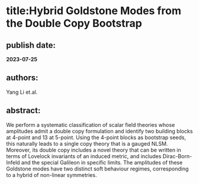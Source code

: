 # title:**Hybrid Goldstone Modes from the Double Copy Bootstrap**  ## publish date: **2023-07-25** ## authors:   Yang Li et.al. ## abstract:   We perform a systematic classification of scalar field theories whose amplitudes admit a double copy formulation and identify two building blocks at 4-point and 13 at 5-point. Using the 4-point blocks as bootstrap seeds, this naturally leads to a single copy theory that is a gauged NLSM. Moreover, its double copy includes a novel theory that can be written in terms of Lovelock invariants of an induced metric, and includes Dirac-Born-Infeld and the special Galileon in specific limits. The amplitudes of these Goldstone modes have two distinct soft behaviour regimes, corresponding to a hybrid of non-linear symmetries. 